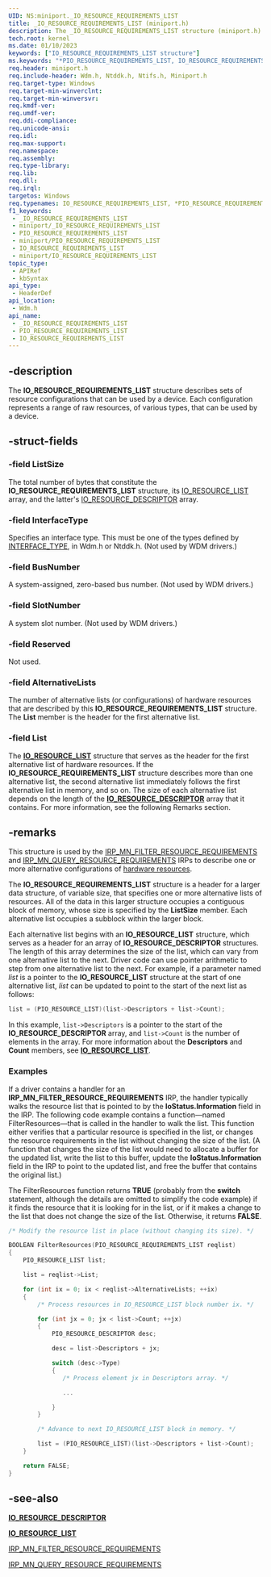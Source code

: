 ```yaml
---
UID: NS:miniport._IO_RESOURCE_REQUIREMENTS_LIST
title: _IO_RESOURCE_REQUIREMENTS_LIST (miniport.h)
description: The _IO_RESOURCE_REQUIREMENTS_LIST structure (miniport.h) describes sets of resource configurations representing  raw resource types used by a device.
tech.root: kernel
ms.date: 01/10/2023
keywords: ["IO_RESOURCE_REQUIREMENTS_LIST structure"]
ms.keywords: "*PIO_RESOURCE_REQUIREMENTS_LIST, IO_RESOURCE_REQUIREMENTS_LIST, IO_RESOURCE_REQUIREMENTS_LIST structure [Kernel-Mode Driver Architecture], PIO_RESOURCE_REQUIREMENTS_LIST, PIO_RESOURCE_REQUIREMENTS_LIST structure pointer [Kernel-Mode Driver Architecture], _IO_RESOURCE_REQUIREMENTS_LIST, kernel.io_resource_requirements_list, kstruct_b_3a1f163a-5841-4284-9ee7-c0999e1a9bbc.xml, wdm/IO_RESOURCE_REQUIREMENTS_LIST, wdm/PIO_RESOURCE_REQUIREMENTS_LIST"
req.header: miniport.h
req.include-header: Wdm.h, Ntddk.h, Ntifs.h, Miniport.h
req.target-type: Windows
req.target-min-winverclnt: 
req.target-min-winversvr: 
req.kmdf-ver: 
req.umdf-ver: 
req.ddi-compliance: 
req.unicode-ansi: 
req.idl: 
req.max-support: 
req.namespace: 
req.assembly: 
req.type-library: 
req.lib: 
req.dll: 
req.irql: 
targetos: Windows
req.typenames: IO_RESOURCE_REQUIREMENTS_LIST, *PIO_RESOURCE_REQUIREMENTS_LIST
f1_keywords:
 - _IO_RESOURCE_REQUIREMENTS_LIST
 - miniport/_IO_RESOURCE_REQUIREMENTS_LIST
 - PIO_RESOURCE_REQUIREMENTS_LIST
 - miniport/PIO_RESOURCE_REQUIREMENTS_LIST
 - IO_RESOURCE_REQUIREMENTS_LIST
 - miniport/IO_RESOURCE_REQUIREMENTS_LIST
topic_type:
 - APIRef
 - kbSyntax
api_type:
 - HeaderDef
api_location:
 - Wdm.h
api_name:
 - _IO_RESOURCE_REQUIREMENTS_LIST
 - PIO_RESOURCE_REQUIREMENTS_LIST
 - IO_RESOURCE_REQUIREMENTS_LIST
---
```


## -description

The **IO_RESOURCE_REQUIREMENTS_LIST** structure describes sets of resource configurations that can be used by a device. Each configuration represents a range of raw resources, of various types, that can be used by a device.

## -struct-fields

### -field ListSize

The total number of bytes that constitute the **IO_RESOURCE_REQUIREMENTS_LIST** structure, its [IO_RESOURCE_LIST](../wdm/ns-wdm-_io_resource_list.md) array, and the latter's [IO_RESOURCE_DESCRIPTOR](../wdm/ns-wdm-_io_resource_descriptor.md) array.

### -field InterfaceType

Specifies an interface type. This must be one of the types defined by [INTERFACE_TYPE](../wdm/ne-wdm-_interface_type.md), in Wdm.h or Ntddk.h. (Not used by WDM drivers.)

### -field BusNumber

A system-assigned, zero-based bus number. (Not used by WDM drivers.)

### -field SlotNumber

A system slot number. (Not used by WDM drivers.)

### -field Reserved

Not used.

### -field AlternativeLists

The number of alternative lists (or configurations) of hardware resources that are described by this **IO_RESOURCE_REQUIREMENTS_LIST** structure. The **List** member is the header for the first alternative list.

### -field List

The [**IO_RESOURCE_LIST**](../wdm/ns-wdm-_io_resource_list.md) structure that serves as the header for the first alternative list of hardware resources. If the **IO_RESOURCE_REQUIREMENTS_LIST** structure describes more than one alternative list, the second alternative list immediately follows the first alternative list in memory, and so on. The size of each alternative list depends on the length of the [**IO_RESOURCE_DESCRIPTOR**](../wdm/ns-wdm-_io_resource_descriptor.md) array that it contains. For more information, see the following Remarks section.

## -remarks

This structure is used by the [IRP_MN_FILTER_RESOURCE_REQUIREMENTS](/windows-hardware/drivers/kernel/irp-mn-filter-resource-requirements) and [IRP_MN_QUERY_RESOURCE_REQUIREMENTS](/windows-hardware/drivers/kernel/irp-mn-query-resource-requirements) IRPs to describe one or more alternative configurations of [hardware resources](/windows-hardware/drivers/kernel/hardware-resources).

The **IO_RESOURCE_REQUIREMENTS_LIST** structure is a header for a larger data structure, of variable size, that specifies one or more alternative lists of resources. All of the data in this larger structure occupies a contiguous block of memory, whose size is specified by the **ListSize** member. Each alternative list occupies a subblock within the larger block.

Each alternative list begins with an **IO_RESOURCE_LIST** structure, which serves as a header for an array of **IO_RESOURCE_DESCRIPTOR** structures. The length of this array determines the size of the list, which can vary from one alternative list to the next. Driver code can use pointer arithmetic to step from one alternative list to the next. For example, if a parameter named *list* is a pointer to the **IO_RESOURCE_LIST** structure at the start of one alternative list, *list* can be updated to point to the start of the next list as follows:

```cpp
list = (PIO_RESOURCE_LIST)(list->Descriptors + list->Count);
```

In this example, `list->Descriptors` is a pointer to the start of the **IO_RESOURCE_DESCRIPTOR** array, and `list->Count` is the number of elements in the array. For more information about the **Descriptors** and **Count** members, see [**IO_RESOURCE_LIST**](../wdm/ns-wdm-_io_resource_list.md).

### Examples

If a driver contains a handler for an **IRP_MN_FILTER_RESOURCE_REQUIREMENTS** IRP, the handler typically walks the resource list that is pointed to by the **IoStatus.Information** field in the IRP. The following code example contains a function—named FilterResources—that is called in the handler to walk the list. This function either verifies that a particular resource is specified in the list, or changes the resource requirements in the list without changing the size of the list. (A function that changes the size of the list would need to allocate a buffer for the updated list, write the list to this buffer, update the **IoStatus.Information** field in the IRP to point to the updated list, and free the buffer that contains the original list.)

The FilterResources function returns **TRUE** (probably from the **switch** statement, although the details are omitted to simplify the code example) if it finds the resource that it is looking for in the list, or if it makes a change to the list that does not change the size of the list. Otherwise, it returns **FALSE**.

```cpp
/* Modify the resource list in place (without changing its size). */

BOOLEAN FilterResources(PIO_RESOURCE_REQUIREMENTS_LIST reqlist)
{
    PIO_RESOURCE_LIST list;

    list = reqlist->List;

    for (int ix = 0; ix < reqlist->AlternativeLists; ++ix)
    {
        /* Process resources in IO_RESOURCE_LIST block number ix. */

        for (int jx = 0; jx < list->Count; ++jx)
        {
            PIO_RESOURCE_DESCRIPTOR desc; 

            desc = list->Descriptors + jx;

            switch (desc->Type)
            {
               /* Process element jx in Descriptors array. */

               ...

            }
        }

        /* Advance to next IO_RESOURCE_LIST block in memory. */

        list = (PIO_RESOURCE_LIST)(list->Descriptors + list->Count);
    }

    return FALSE;
}
```

## -see-also

[**IO_RESOURCE_DESCRIPTOR**](../wdm/ns-wdm-_io_resource_descriptor.md)

[**IO_RESOURCE_LIST**](../wdm/ns-wdm-_io_resource_list.md)

[IRP_MN_FILTER_RESOURCE_REQUIREMENTS](/windows-hardware/drivers/kernel/irp-mn-filter-resource-requirements)

[IRP_MN_QUERY_RESOURCE_REQUIREMENTS](/windows-hardware/drivers/kernel/irp-mn-query-resource-requirements)